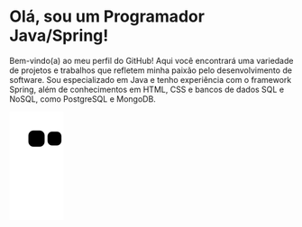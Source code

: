 
<h1> Olá, sou um Programador Java/Spring! </h1>

Bem-vindo(a) ao meu perfil do GitHub! Aqui você encontrará uma variedade de projetos e trabalhos que refletem minha paixão pelo desenvolvimento de software. Sou especializado em Java e tenho experiência com o framework Spring, além de conhecimentos em HTML, CSS e bancos de dados SQL e NoSQL, como PostgreSQL e MongoDB.



  
![Snake animation](https://github.com/claubertamsd/claubertamsd/blob/output/github-contribution-grid-snake.svg)
</div>

